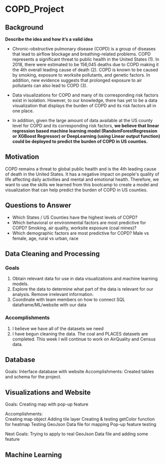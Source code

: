 # COPD_Project

## Background

**Describe the idea and how it’s a valid idea**

- Chronic-obstructive pulmonary disease (COPD) is a group of diseases that lead to airflow blockage and breathing-related problems. COPD represents a significant threat to public health in the United States (1). In 2018, there were estimated to be 156,045 deaths due to COPD making it the 4th overall leading cause of death (2). COPD is known to be caused by smoking, exposure to worksite pollutants, and genetic factors. In addition, new evidence suggests that prolonged exposure to air pollutants can also lead to COPD (3).

- Data visualizations for COPD and many of its corresponding risk factors exist in isolation. However, to our knowledge, there has yet to be a data visualization that displays the burden of COPD and its risk factors all in one place. 

- In addition, given the large amount of data available at the US county level for COPD and its corresponding risk factors, **we believe that linear regression based machine learning model (RandomForestRegression or XGBoost Regressor) or DeepLearning (using Linear output function) could be deployed to predict the burden of COPD in US counties.** 


## Motivation 

COPD remains a threat to global public health and is the 4th leading cause of death in the United States. It has a negative impact on people's quality of life affecting daily activities and mental and emotional health. Therefore, we want to use the skills we learned from this bootcamp to create a model and visualization that can help predict the burden of COPD in US counties. 

## Questions to Answer

- Which States / US Counties have the highest levels of COPD?
- Which behavioral or environmental factors are most predictive for COPD? Smoking, air quality, worksite exposure (coal mines)?
- Which demographic factors are most predictive for COPD?
Male vs female, age, rural vs urban, race


## Data Cleaning and Processing
### Goals 
1. Obtain relevant data for use in data visualizations and machine learning models. 
2. Explore the data to determine what part of the data is relevant for our analysis. Remove irrelevant information.
3. Coordinate with team members on how to connect SQL dataframe/ML/website with our data 

### Accomplishments
1. I believe we have all of the datasets we need
2. I have begun cleaning the data. The coal and PLACES datasets are completed. This week I will continue to work on AirQuality and Census data. 

## Database
Goals: Interface database with website
Accomplishments: Created tables and schema for the project.
 

## Visualizations and Website
Goals:
    Creating map with pop-up feature

Accomplishments:    
    Creating map object
    Adding tile layer
    Creating & testing getColor function for heatmap
    Testing GeoJson Data file for mapping 
    Pop-up feature testing
    
Next Goals:
    Trying to apply to real GeoJson Data file and adding some feature
   
## Machine Learning

